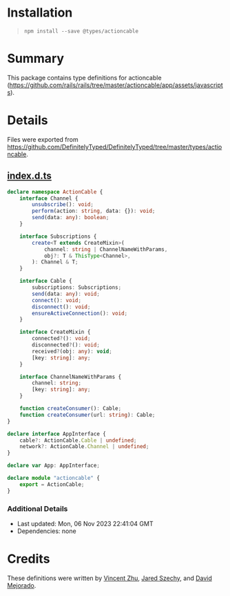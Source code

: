 # Installation
> `npm install --save @types/actioncable`

# Summary
This package contains type definitions for actioncable (https://github.com/rails/rails/tree/master/actioncable/app/assets/javascripts).

# Details
Files were exported from https://github.com/DefinitelyTyped/DefinitelyTyped/tree/master/types/actioncable.
## [index.d.ts](https://github.com/DefinitelyTyped/DefinitelyTyped/tree/master/types/actioncable/index.d.ts)
````ts
declare namespace ActionCable {
    interface Channel {
        unsubscribe(): void;
        perform(action: string, data: {}): void;
        send(data: any): boolean;
    }

    interface Subscriptions {
        create<T extends CreateMixin>(
            channel: string | ChannelNameWithParams,
            obj?: T & ThisType<Channel>,
        ): Channel & T;
    }

    interface Cable {
        subscriptions: Subscriptions;
        send(data: any): void;
        connect(): void;
        disconnect(): void;
        ensureActiveConnection(): void;
    }

    interface CreateMixin {
        connected?(): void;
        disconnected?(): void;
        received?(obj: any): void;
        [key: string]: any;
    }

    interface ChannelNameWithParams {
        channel: string;
        [key: string]: any;
    }

    function createConsumer(): Cable;
    function createConsumer(url: string): Cable;
}

declare interface AppInterface {
    cable?: ActionCable.Cable | undefined;
    network?: ActionCable.Channel | undefined;
}

declare var App: AppInterface;

declare module "actioncable" {
    export = ActionCable;
}

````

### Additional Details
 * Last updated: Mon, 06 Nov 2023 22:41:04 GMT
 * Dependencies: none

# Credits
These definitions were written by [Vincent Zhu](https://github.com/zhu1230), [Jared Szechy](https://github.com/szechyjs), and [David Mejorado](https://github.com/davidmh).

